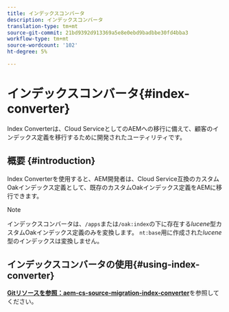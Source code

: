 ```yaml
---
title: インデックスコンバータ
description: インデックスコンバータ
translation-type: tm+mt
source-git-commit: 21bd9392d913369a5e8e0ebd9badbbe30fd4bba3
workflow-type: tm+mt
source-wordcount: '102'
ht-degree: 5%

---
```



# インデックスコンバータ{#index-converter}

Index Converterは、Cloud ServiceとしてのAEMへの移行に備えて、顧客のインデックス定義を移行するために開発されたユーティリティです。

## 概要 {#introduction}

Index Converterを使用すると、AEM開発者は、Cloud Service互換のカスタムOakインデックス定義として、既存のカスタムOakインデックス定義をAEMに移行できます。

>[!NOTE]
>インデックスコンバータは、`/apps`または`/oak:index`の下に存在する&#x200B;*lucene*&#x200B;型カスタムOakインデックス定義のみを変換します。 `nt:base`用に作成された&#x200B;*lucene*&#x200B;型のインデックスは変換しません。

## インデックスコンバータの使用{#using-index-converter}

**[Gitリソースを参照：aem-cs-source-migration-index-converter](https://github.com/adobe/aio-cli-plugin-aem-cloud-service-migration#introduction)**&#x200B;を参照してください。

